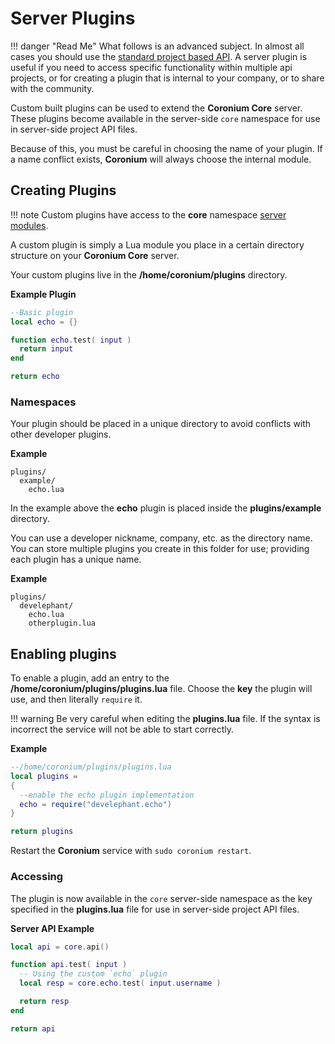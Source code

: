 
# Server Plugins

!!! danger "Read Me"
    What follows is an advanced subject. In almost all cases you should use the [standard project based API](/server/modules/api/). A server plugin is useful if you need to access specific functionality within multiple api projects, or for creating a plugin that is internal to your company, or to share with the community.

Custom built plugins can be used to extend the __Coronium Core__ server. These plugins become available in the server-side `core` namespace for use in server-side project API files.

Because of this, you must be careful in choosing the name of your plugin. If a name conflict exists, __Coronium__ will always choose the internal module. 

## Creating Plugins

!!! note
    Custom plugins have access to the __core__ namespace [server modules](/server/modules/api/).

A custom plugin is simply a Lua module you place in a certain directory structure on your __Coronium Core__ server. 

Your custom plugins live in the __/home/coronium/plugins__ directory.

__Example Plugin__

```lua
--Basic plugin
local echo = {}

function echo.test( input )
  return input
end

return echo
```

### Namespaces

Your plugin should be placed in a unique directory to avoid conflicts with other developer plugins.

__Example__

```
plugins/
  example/
    echo.lua
```

In the example above the __echo__ plugin is placed inside the __plugins/example__ directory.

You can use a developer nickname, company, etc. as the directory name. You can store multiple plugins you create in this folder for use; providing each plugin has a unique name.

__Example__

```
plugins/
  develephant/
    echo.lua
    otherplugin.lua
```

## Enabling plugins

To enable a plugin, add an entry to the __/home/coronium/plugins/plugins.lua__ file. Choose the __key__ the plugin will use, and then literally `require` it.

!!! warning
    Be very careful when editing the __plugins.lua__ file. If the syntax is incorrect the service will not be able to start correctly.

__Example__

```lua
--/home/coronium/plugins/plugins.lua
local plugins = 
{
  --enable the echo plugin implementation
  echo = require("develephant.echo")
}

return plugins
```

Restart the __Coronium__ service with `sudo coronium restart`.

### Accessing

The plugin is now available in the `core` server-side namespace as the key specified in the __plugins.lua__ file for use in server-side project API files.

__Server API Example__

```lua
local api = core.api()

function api.test( input )
  -- Using the custom `echo` plugin
  local resp = core.echo.test( input.username )

  return resp
end

return api
```
